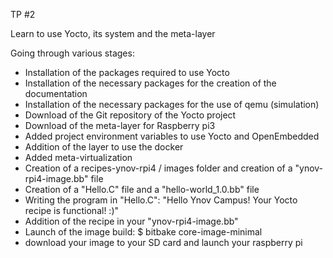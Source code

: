 TP #2

Learn to use Yocto, its system and the meta-layer

Going through various stages:
- Installation of the packages required to use Yocto
- Installation of the necessary packages for the creation of the documentation
- Installation of the necessary packages for the use of qemu (simulation)
- Download of the Git repository of the Yocto project
- Download of the meta-layer for Raspberry pi3
- Added project environment variables to use Yocto and OpenEmbedded
- Addition of the layer to use the docker
- Added meta-virtualization
- Creation of a recipes-ynov-rpi4 / images folder and creation of a "ynov-rpi4-image.bb" file
- Creation of a "Hello.C" file and a "hello-world_1.0.bb" file
- Writing the program in "Hello.C": "Hello Ynov Campus! Your Yocto recipe is functional! :)"
- Addition of the recipe in your "ynov-rpi4-image.bb"
- Launch of the image build: $ bitbake core-image-minimal
- download your image to your SD card and launch your raspberry pi
